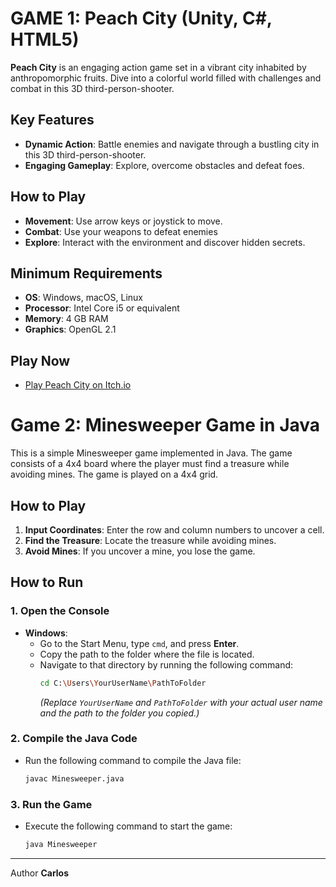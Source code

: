 # GAME 1: Peach City (Unity, C#, HTML5)

**Peach City** is an engaging action game set in a vibrant city inhabited by anthropomorphic fruits. Dive into a colorful world filled with challenges and combat in this 3D third-person-shooter.

## Key Features

- **Dynamic Action**: Battle enemies and navigate through a bustling city in this 3D third-person-shooter.
- **Engaging Gameplay**: Explore, overcome obstacles and defeat foes.

## How to Play

- **Movement**: Use arrow keys or joystick to move.
- **Combat**: Use your weapons to defeat enemies
- **Explore**: Interact with the environment and discover hidden secrets.

## Minimum Requirements

- **OS**: Windows, macOS, Linux
- **Processor**: Intel Core i5 or equivalent
- **Memory**: 4 GB RAM
- **Graphics**: OpenGL 2.1

## Play Now

- [Play Peach City on Itch.io](https://legionisredgrave.itch.io/peach-city)

# Game 2: Minesweeper Game in Java

This is a simple Minesweeper game implemented in Java. The game consists of a 4x4 board where the player must find a treasure while avoiding mines. The game is played on a 4x4 grid.


## How to Play

1. **Input Coordinates**: Enter the row and column numbers to uncover a cell.
2. **Find the Treasure**: Locate the treasure while avoiding mines.
3. **Avoid Mines**: If you uncover a mine, you lose the game.

## How to Run

### 1. Open the Console
   - **Windows**: 
     - Go to the Start Menu, type `cmd`, and press **Enter**.
     - Copy the path to the folder where the file is located.
     - Navigate to that directory by running the following command:
       ```sh
       cd C:\Users\YourUserName\PathToFolder
       ```
       *(Replace `YourUserName` and `PathToFolder` with your actual user name and the path to the folder you copied.)*

### 2. Compile the Java Code
   - Run the following command to compile the Java file:
     ```sh
     javac Minesweeper.java
     ```

### 3. Run the Game
   - Execute the following command to start the game:
     ```sh
     java Minesweeper
     ```


----------------------

Author
**Carlos**
